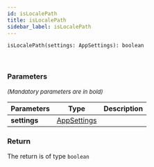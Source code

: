 ```yaml
---
id: isLocalePath
title: isLocalePath
sidebar_label: isLocalePath
---
```


```tsx
isLocalePath(settings: AppSettings): boolean
```
<br/>



### Parameters

<font size="2"><i>(Mandatory parameters are in bold)</i></font>

| Parameters | Type | Description |
| --------- | ---- | ----------- |
| **settings** | [AppSettings](/framework-api/interfaces/AppSettings.md) |  |


### Return



The return is of type <code>boolean</code>